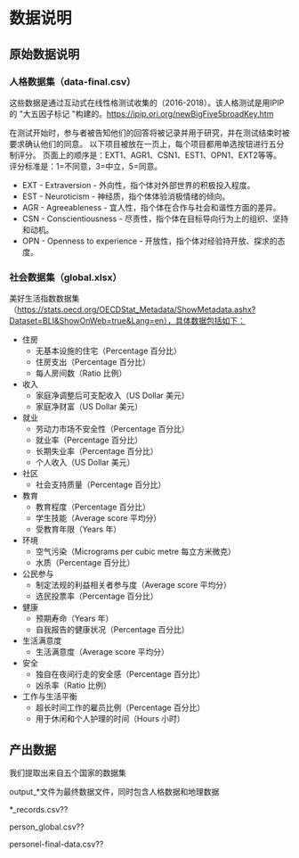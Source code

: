 # 数据说明

## 原始数据说明

### 人格数据集（data-final.csv）

这些数据是通过互动式在线性格测试收集的（2016-2018）。该人格测试是用IPIP的 "大五因子标记 "构建的。https://ipip.ori.org/newBigFive5broadKey.htm

在测试开始时，参与者被告知他们的回答将被记录并用于研究，并在测试结束时被要求确认他们的同意。
以下项目被放在一页上，每个项目都用单选按钮进行五分制评分。
页面上的顺序是：EXT1、AGR1、CSN1、EST1、OPN1、EXT2等等。
评分标准是：1=不同意，3=中立，5=同意。

- EXT - Extraversion - 外向性，指个体对外部世界的积极投入程度。
- EST - Neuroticism - 神经质，指个体体验消极情绪的倾向。
- AGR - Agreeableness - 宜人性，指个体在合作与社会和谐性方面的差异。
- CSN - Conscientiousness - 尽责性，指个体在目标导向行为上的组织、坚持和动机。
- OPN - Openness to experience - 开放性，指个体对经验持开放、探求的态度。

### 社会数据集（global.xlsx）

美好生活指数数据集（https://stats.oecd.org/OECDStat_Metadata/ShowMetadata.ashx?Dataset=BLI&ShowOnWeb=true&Lang=en），具体数据包括如下：

- 住房
  - 无基本设施的住宅（Percentage 百分比）
  - 住房支出（Percentage 百分比）
  - 每人房间数（Ratio 比例）
- 收入
  - 家庭净调整后可支配收入（US Dollar 美元）
  - 家庭净财富（US Dollar 美元）
- 就业
  - 劳动力市场不安全性（Percentage 百分比）
  - 就业率（Percentage 百分比）
  - 长期失业率（Percentage 百分比）
  - 个人收入（US Dollar 美元）
- 社区
  - 社会支持质量（Percentage 百分比）
- 教育
  - 教育程度（Percentage 百分比）
  - 学生技能（Average score 平均分）
  - 受教育年限（Years 年）
- 环境
  - 空气污染（Micrograms per cubic metre 每立方米微克）
  - 水质（Percentage 百分比）
- 公民参与
  - 制定法规的利益相关者参与度（Average score 平均分）
  - 选民投票率（Percentage 百分比）
- 健康
  - 预期寿命（Years 年）
  - 自我报告的健康状况（Percentage 百分比）
- 生活满意度
  - 生活满意度（Average score 平均分）
- 安全
  - 独自在夜间行走的安全感（Percentage 百分比）
  - 凶杀率（Ratio 比例）
- 工作与生活平衡
  - 超长时间工作的雇员比例（Percentage 百分比）
  - 用于休闲和个人护理的时间（Hours 小时）

## 产出数据

我们提取出来自五个国家的数据集

output\_\*文件为最终数据文件，同时包含人格数据和地理数据

\*\_records.csv??

person_global.csv??

personel-final-data.csv??
